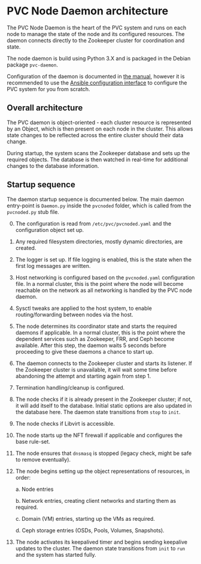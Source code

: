 # PVC Node Daemon architecture

The PVC Node Daemon is the heart of the PVC system and runs on each node to manage the state of the node and its configured resources. The daemon connects directly to the Zookeeper cluster for coordination and state.

The node daemon is build using Python 3.X and is packaged in the Debian package `pvc-daemon`.

Configuration of the daemon is documented in [the manual](/manuals/daemon), however it is recommended to use the [Ansible configuration interface](/manuals/ansible) to configure the PVC system for you from scratch.

## Overall architecture

The PVC daemon is object-oriented - each cluster resource is represented by an Object, which is then present on each node in the cluster. This allows state changes to be reflected across the entire cluster should their data change.

During startup, the system scans the Zookeeper database and sets up the required objects. The database is then watched in real-time for additional changes to the database information.

## Startup sequence

The daemon startup sequence is documented below. The main daemon entry-point is `Daemon.py` inside the `pvcnoded` folder, which is called from the `pvcnoded.py` stub file.

0. The configuration is read from `/etc/pvc/pvcnoded.yaml` and the configuration object set up.

0. Any required filesystem directories, mostly dynamic directories, are created.

0. The logger is set up. If file logging is enabled, this is the state when the first log messages are written.

0. Host networking is configured based on the `pvcnoded.yaml` configuration file. In a normal cluster, this is the point where the node will become reachable on the network as all networking is handled by the PVC node daemon.

0. Sysctl tweaks are applied to the host system, to enable routing/forwarding between nodes via the host.

0. The node determines its coordinator state and starts the required daemons if applicable. In a normal cluster, this is the point where the dependent services such as Zookeeper, FRR, and Ceph become available. After this step, the daemon waits 5 seconds before proceeding to give these daemons a chance to start up.

0. The daemon connects to the Zookeeper cluster and starts its listener. If the Zookeeper cluster is unavailable, it will wait some time before abandoning the attempt and starting again from step 1.

0. Termination handling/cleanup is configured.

0. The node checks if it is already present in the Zookeeper cluster; if not, it will add itself to the database. Initial static options are also updated in the database here. The daemon state transitions from `stop` to `init`.

0. The node checks if Libvirt is accessible.

0. The node starts up the NFT firewall if applicable and configures the base rule-set.

0. The node ensures that `dnsmasq` is stopped (legacy check, might be safe to remove eventually).

0. The node begins setting up the object representations of resources, in order:

    a. Node entries

    b. Network entries, creating client networks and starting them as required.

    c. Domain (VM) entries, starting up the VMs as required.

    d. Ceph storage entries (OSDs, Pools, Volumes, Snapshots).

0. The node activates its keepalived timer and begins sending keepalive updates to the cluster. The daemon state transitions from `init` to `run` and the system has started fully.
